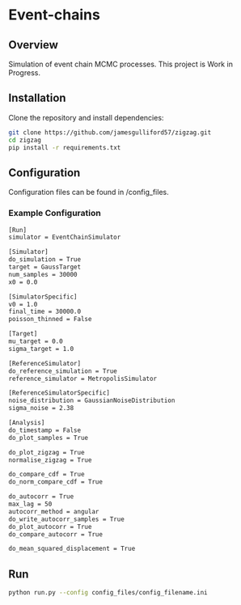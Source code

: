 # Event-chains

## Overview
Simulation of event chain MCMC processes. This project is Work in Progress.

## Installation
Clone the repository and install dependencies:
```bash
git clone https://github.com/jamesgulliford57/zigzag.git
cd zigzag
pip install -r requirements.txt
```

## Configuration 
Configuration files can be found in /config_files.
### Example Configuration
```bash
[Run]
simulator = EventChainSimulator

[Simulator]
do_simulation = True
target = GaussTarget
num_samples = 30000
x0 = 0.0

[SimulatorSpecific]
v0 = 1.0
final_time = 30000.0
poisson_thinned = False

[Target]
mu_target = 0.0
sigma_target = 1.0

[ReferenceSimulator]
do_reference_simulation = True 
reference_simulator = MetropolisSimulator 

[ReferenceSimulatorSpecific]
noise_distribution = GaussianNoiseDistribution
sigma_noise = 2.38

[Analysis]
do_timestamp = False
do_plot_samples = True

do_plot_zigzag = True
normalise_zigzag = True

do_compare_cdf = True
do_norm_compare_cdf = True

do_autocorr = True
max_lag = 50
autocorr_method = angular
do_write_autocorr_samples = True
do_plot_autocorr = True
do_compare_autocorr = True

do_mean_squared_displacement = True
```
## Run
```bash
python run.py --config config_files/config_filename.ini
```

